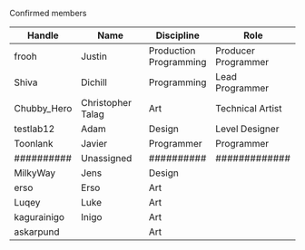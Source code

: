 Confirmed members

| Handle      | Name              | Discipline                | Role                   |
| ----------- | ----------------- | ------------------------- | ---------------------- |
| frooh       | Justin            | Production<br>Programming | Producer<br>Programmer |
| Shiva       | Dichill           | Programming               | Lead Programmer        |
| Chubby_Hero | Christopher Talag | Art                       | Technical Artist       |
| testlab12   | Adam              | Design                    | Level Designer         |
| Toonlank    | Javier            | Programmer                | Programmer             |
| ##########  | Unassigned        | ##########                | #############          |
| MilkyWay    | Jens              | Design                    |                        |
| erso        | Erso              | Art                       |                        |
| Luqey       | Luke              | Art                       |                        |
| kagurainigo | Inigo             | Art                       |                        |
| askarpund   |                   | Art                       |                        |

